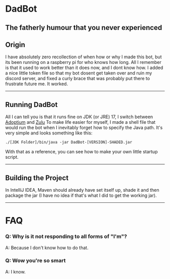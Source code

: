# DadBot
The fatherly humour that you never experienced
---
## Origin
I have absolutely zero recollection of when how or why I made this bot, but its been running on a raspberry pi for who knows how long. All I remember is that it used to work better than it does now, and I dont know how. I added a nice little token file so that my bot dosent get taken over and ruin my discord server, and fixed a curly brace that was probably put there to frustrate future me. It worked.

---
## Running DadBot
All I can tell you is that it runs fine on JDK (or JRE) 17, I switch between [Adoptium](https://adoptium.net/temurin/releases/?version=17) and [Zulu](https://www.azul.com/downloads/?version=java-17-lts&package=jdk#zulu)
To make life easier for myself, I made a shell file that would run the bot when I inevitably forget how to specify the Java path. It's very simple and looks something like this:
```
./[JDK Folder]/bin/java -jar DadBot-[VERSION]-SHADED.jar
```
With that as a reference, you can see how to make your own little startup script.

---
## Building the Project
In IntelliJ IDEA, Maven should already have set itself up, shade it and then package the jar (I have no idea if that's what I did to get the working jar).

---
# FAQ
### Q: Why is it not responding to all forms of "I'm"?
A: Because I don't know how to do that.

### Q: Wow you're so smart
A: I know.
